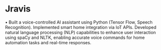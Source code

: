 # Jravis
•	Built a voice-controlled AI assistant using Python (Tensor Flow, Speech Recognition). Implemented smart home integration via IoT APIs.
Developed natural language processing (NLP) capabilities to enhance user interaction using spaCy and NLTK, enabling accurate voice commands for home automation tasks and real-time responses.
